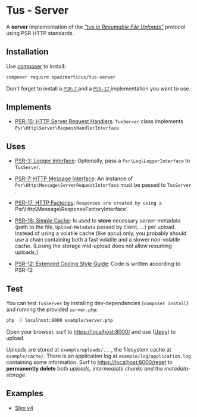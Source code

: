# Tus - Server

A **server** implementation of the [_"tus.io Resumable File Uploads"_](https://tus.io/) protocol using PSR HTTP standards.

## Installation

Use [composer](https://getcomposer.org/) to install:

```bash
composer require spazzmarticus/tus-server
```

Don't forget to install a [ `PSR-7` ](https://packagist.org/providers/psr/http-message-implementation) and a [ `PSR-17` ](https://packagist.org/providers/psr/http-factory-implementation) implementation you want to use.

## Implements

* [PSR-15: HTTP Server Request Handlers](https://www.php-fig.org/psr/psr-15/): `TusServer` class implements `Psr\Http\Server\RequestHandlerInterface` 

## Uses

* [PSR-3: Logger Interface](https://www.php-fig.org/psr/psr-3/): Optionally, pass a `Psr\Log\LoggerInterface` to `TusServer`.

* [PSR-7: HTTP Message Interface](https://www.php-fig.org/psr/psr-7): An instance of `Psr\Http\Message\ServerRequestInterface` must be passed to `TusServer` .
* [PSR-17: HTTP Factories](https://www.php-fig.org/psr/psr-17): `Responses are created by using a` Psr\Http\Message\ResponseFactoryInterface`


* [PSR-16: Simple Cache](https://www.php-fig.org/psr/psr-16): Is used to **store** necessary _server_-metadata (path to the file,  `Upload-Metadata` passed by client, ...) per upload. Instead of using a volatile cache (like apcu) only, you probably should use a chain containing both a fast volatile and a slower non-volatile cache. (Losing the storage mid-upload does not allow resuming uploads.)

* [PSR-12: Extended Coding Style Guide](https://www.php-fig.org/psr/psr-12): Code is written according to PSR-12

## Test

You can test `TusServer` by installing dev-dependencies (`composer install`) and running the provided `server.php`:

```bash
php -S localhost:8000 example/server.php
```

Open your browser, surf to [https://localhost:8000/](https://localhost:8000/) and use ([Uppy](https://uppy.io/)) to upload.

Uploads are stored at `example/uploads/...`, the filesystem cache at `example/cache/`. There is an application log at `example/log/application.log` containing some information. Surf to [https://localhost:8000/reset](https://localhost:8000/reset) to **permanently delete** both *uploads, intermediate chunks and the metadata-storage*.

## Examples

- [Slim v4](https://github.com/SpazzMarticus/TusServer-Example-Slim)